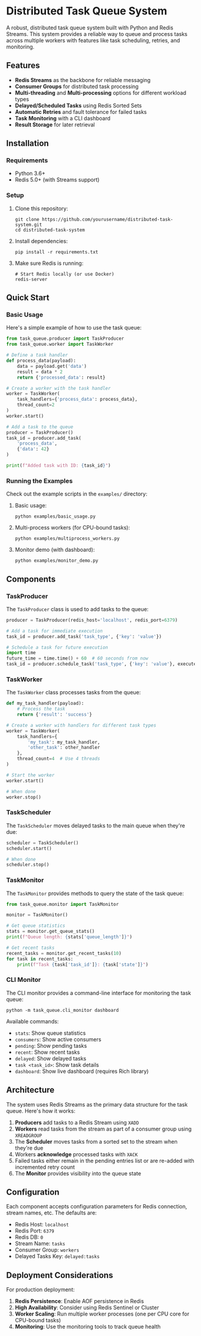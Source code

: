 # Distributed Task Queue System

A robust, distributed task queue system built with Python and Redis Streams. This system provides a reliable way to queue and process tasks across multiple workers with features like task scheduling, retries, and monitoring.

## Features

- **Redis Streams** as the backbone for reliable messaging
- **Consumer Groups** for distributed task processing
- **Multi-threading** and **Multi-processing** options for different workload types
- **Delayed/Scheduled Tasks** using Redis Sorted Sets
- **Automatic Retries** and fault tolerance for failed tasks
- **Task Monitoring** with a CLI dashboard
- **Result Storage** for later retrieval

## Installation

### Requirements

- Python 3.6+
- Redis 5.0+ (with Streams support)

### Setup

1. Clone this repository:
   ```
   git clone https://github.com/yourusername/distributed-task-system.git
   cd distributed-task-system
   ```

2. Install dependencies:
   ```
   pip install -r requirements.txt
   ```

3. Make sure Redis is running:
   ```
   # Start Redis locally (or use Docker)
   redis-server
   ```

## Quick Start

### Basic Usage

Here's a simple example of how to use the task queue:

```python
from task_queue.producer import TaskProducer
from task_queue.worker import TaskWorker

# Define a task handler
def process_data(payload):
    data = payload.get('data')
    result = data * 2
    return {'processed_data': result}

# Create a worker with the task handler
worker = TaskWorker(
    task_handlers={'process_data': process_data},
    thread_count=2
)
worker.start()

# Add a task to the queue
producer = TaskProducer()
task_id = producer.add_task(
    'process_data',
    {'data': 42}
)

print(f"Added task with ID: {task_id}")
```

### Running the Examples

Check out the example scripts in the `examples/` directory:

1. Basic usage:
   ```
   python examples/basic_usage.py
   ```

2. Multi-process workers (for CPU-bound tasks):
   ```
   python examples/multiprocess_workers.py
   ```

3. Monitor demo (with dashboard):
   ```
   python examples/monitor_demo.py
   ```

## Components

### TaskProducer

The `TaskProducer` class is used to add tasks to the queue:

```python
producer = TaskProducer(redis_host='localhost', redis_port=6379)

# Add a task for immediate execution
task_id = producer.add_task('task_type', {'key': 'value'})

# Schedule a task for future execution
import time
future_time = time.time() + 60  # 60 seconds from now
task_id = producer.schedule_task('task_type', {'key': 'value'}, execute_at=future_time)
```

### TaskWorker

The `TaskWorker` class processes tasks from the queue:

```python
def my_task_handler(payload):
    # Process the task
    return {'result': 'success'}

# Create a worker with handlers for different task types
worker = TaskWorker(
    task_handlers={
        'my_task': my_task_handler,
        'other_task': other_handler
    },
    thread_count=4  # Use 4 threads
)

# Start the worker
worker.start()

# When done
worker.stop()
```

### TaskScheduler

The `TaskScheduler` moves delayed tasks to the main queue when they're due:

```python
scheduler = TaskScheduler()
scheduler.start()

# When done
scheduler.stop()
```

### TaskMonitor

The `TaskMonitor` provides methods to query the state of the task queue:

```python
from task_queue.monitor import TaskMonitor

monitor = TaskMonitor()

# Get queue statistics
stats = monitor.get_queue_stats()
print(f"Queue length: {stats['queue_length']}")

# Get recent tasks
recent_tasks = monitor.get_recent_tasks(10)
for task in recent_tasks:
    print(f"Task {task['task_id']}: {task['state']}")
```

### CLI Monitor

The CLI monitor provides a command-line interface for monitoring the task queue:

```
python -m task_queue.cli_monitor dashboard
```

Available commands:
- `stats`: Show queue statistics
- `consumers`: Show active consumers
- `pending`: Show pending tasks
- `recent`: Show recent tasks
- `delayed`: Show delayed tasks
- `task <task_id>`: Show task details
- `dashboard`: Show live dashboard (requires Rich library)

## Architecture

The system uses Redis Streams as the primary data structure for the task queue. Here's how it works:

1. **Producers** add tasks to a Redis Stream using `XADD`
2. **Workers** read tasks from the stream as part of a consumer group using `XREADGROUP`
3. The **Scheduler** moves tasks from a sorted set to the stream when they're due
4. Workers **acknowledge** processed tasks with `XACK`
5. Failed tasks either remain in the pending entries list or are re-added with incremented retry count
6. The **Monitor** provides visibility into the queue state

## Configuration

Each component accepts configuration parameters for Redis connection, stream names, etc. The defaults are:

- Redis Host: `localhost`
- Redis Port: `6379`
- Redis DB: `0`
- Stream Name: `tasks`
- Consumer Group: `workers`
- Delayed Tasks Key: `delayed:tasks`

## Deployment Considerations

For production deployment:

1. **Redis Persistence**: Enable AOF persistence in Redis
2. **High Availability**: Consider using Redis Sentinel or Cluster
3. **Worker Scaling**: Run multiple worker processes (one per CPU core for CPU-bound tasks)
4. **Monitoring**: Use the monitoring tools to track queue health
